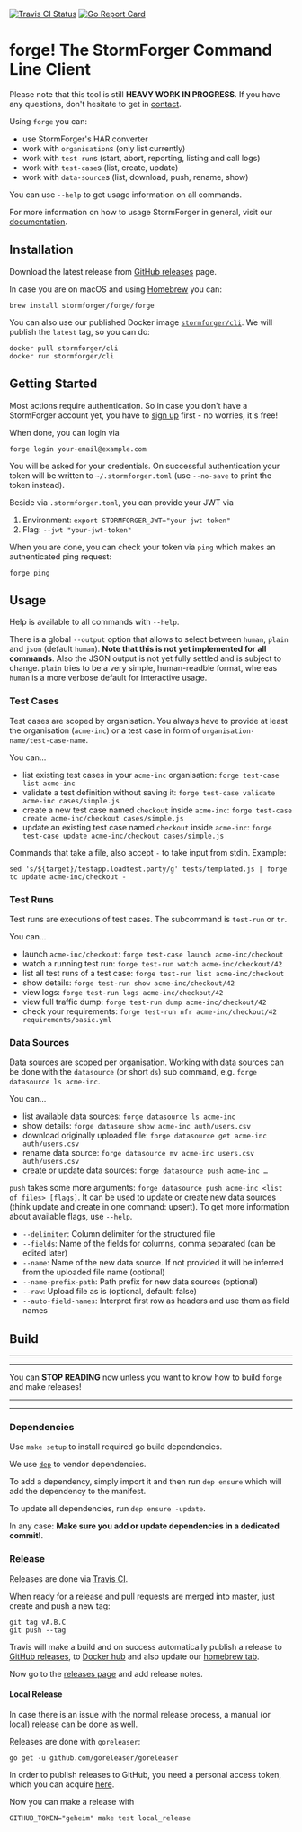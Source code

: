 <!-- markdownlint-disable MD041 MD012 -->
[![Travis CI Status](https://travis-ci.org/stormforger/cli.svg?branch=master)](https://travis-ci.org/stormforger/cli)
[![Go Report Card](https://goreportcard.com/badge/github.com/stormforger/cli)](https://goreportcard.com/report/github.com/stormforger/cli)


# forge! The StormForger Command Line Client

Please note that this tool is still **HEAVY WORK IN PROGRESS**. If you have any questions, don't hesitate to get in [contact](https://stormforger.com/support).

Using `forge` you can:

* use StormForger's HAR converter
* work with `organisation`s (only list currently)
* work with `test-run`s (start, abort, reporting, listing and call logs)
* work with `test-case`s (list, create, update)
* work with `data-source`s (list, download, push, rename, show)

You can use `--help` to get usage information on all commands.

For more information on how to usage StormForger in general, visit our [documentation](https://docs.stormforger.com).

## Installation

Download the latest release from [GitHub releases](https://github.com/stormforger/cli/releases) page.

In case you are on macOS and using [Homebrew](https://brew.sh/) you can:

```console
brew install stormforger/forge/forge
```

You can also use our published Docker image [`stormforger/cli`](https://hub.docker.com/r/stormforger/cli). We will publish the `latest` tag, so you can do:

```console
docker pull stormforger/cli
docker run stormforger/cli
```


## Getting Started

Most actions require authentication. So in case you don't have a StormForger account yet, you have to [sign up](https://app.stormforger.com) first - no worries, it's free!

When done, you can login via

```console
forge login your-email@example.com
```

You will be asked for your credentials. On successful authentication your token will be written to `~/.stormforger.toml` (use `--no-save` to print the token instead).

Beside via `.stormforger.toml`, you can provide your JWT via

1. Environment: `export STORMFORGER_JWT="your-jwt-token"`
1. Flag: `--jwt "your-jwt-token"`

When you are done, you can check your token via `ping` which makes an authenticated ping request:

```console
forge ping
```


## Usage

Help is available to all commands with `--help`.

There is a global `--output` option that allows to select between `human`, `plain` and `json` (default `human`). **Note that this is not yet implemented for all commands**. Also the JSON output is not yet fully settled and is subject to change. `plain` tries to be a very simple, human-readble format, whereas `human` is a more verbose default for interactive usage.


### Test Cases

Test cases are scoped by organisation. You always have to provide at least the organisation (`acme-inc`) or a test case in form of `organisation-name/test-case-name`.

You can...

* list existing test cases in your `acme-inc` organisation: `forge test-case list acme-inc`
* validate a test definition without saving it: `forge test-case validate acme-inc cases/simple.js`
* create a new test case named `checkout` inside `acme-inc`: `forge test-case create acme-inc/checkout cases/simple.js`
* update an existing test case named `checkout` inside `acme-inc`: `forge test-case update acme-inc/checkout cases/simple.js`

Commands that take a file, also accept `-` to take input from stdin. Example:

```console
sed 's/${target}/testapp.loadtest.party/g' tests/templated.js | forge tc update acme-inc/checkout -
```


### Test Runs

Test runs are executions of test cases. The subcommand is `test-run` or `tr`.

You can...

* launch `acme-inc/checkout`: `forge test-case launch acme-inc/checkout`
* watch a running test run: `forge test-run watch acme-inc/checkout/42`
* list all test runs of a test case: `forge test-run list acme-inc/checkout`
* show details: `forge test-run show acme-inc/checkout/42`
* view logs: `forge test-run logs acme-inc/checkout/42`
* view full traffic dump: `forge test-run dump acme-inc/checkout/42`
* check your requirements: `forge test-run nfr acme-inc/checkout/42 requirements/basic.yml`


### Data Sources

Data sources are scoped per organisation. Working with data sources can be done with the `datasource` (or short `ds`) sub command, e.g. `forge datasource ls acme-inc`.

You can...

* list available data sources: `forge datasource ls acme-inc`
* show details: `forge datasoure show acme-inc auth/users.csv`
* download originally uploaded file: `forge datasource get acme-inc auth/users.csv`
* rename data source: `forge datasource mv acme-inc users.csv auth/users.csv`
* create or update data sources: `forge datasource push acme-inc …`

`push` takes some more arguments: `forge datasource push acme-inc <list of files> [flags]`. It can be used to update or create new data sources (think update and create in one command: upsert). To get more information about available flags, use `--help`.

* `--delimiter`: Column delimiter for the structured file
* `--fields`: Name of the fields for columns, comma separated (can be edited later)
* `--name`: Name of the new data source. If not provided it will be inferred from the uploaded file name (optional)
* `--name-prefix-path`: Path prefix for new data sources (optional)
* `--raw`: Upload file as is (optional, default: false)
* `--auto-field-names`: Interpret first row as headers and use them as field names


## Build

---
---

You can **STOP READING** now unless you want to know how to build `forge` and make releases!

---
---


### Dependencies

Use `make setup` to install required go build dependencies.

We use [`dep`](https://github.com/golang/dep) to vendor dependencies.

To add a dependency, simply import it and then run `dep ensure` which will add the dependency to the manifest.

To update all dependencies, run `dep ensure -update`.

In any case: **Make sure you add or update dependencies in a dedicated commit!**.


### Release

Releases are done via [Travis CI](https://travis-ci.org/stormforger/cli).

When ready for a release and pull requests are merged into master, just create and push a new tag:

```console
git tag vA.B.C
git push --tag
```

Travis will make a build and on success automatically publish a release to [GitHub releases](https://github.com/stormforger/cli/releases), to [Docker hub](https://hub.docker.com/r/stormforger/cli) and also update our [homebrew tab](https://github.com/stormforger/homebrew-forge).

Now go to the [releases page](https://github.com/stormforger/cli/releases) and add release notes.


#### Local Release

In case there is an issue with the normal release process, a manual (or local) release can be done as well.

Releases are done with `goreleaser`:

```console
go get -u github.com/goreleaser/goreleaser
```

In order to publish releases to GitHub, you need a personal access token, which you can acquire [here](https://github.com/settings/tokens).

Now you can make a release with

```console
GITHUB_TOKEN="geheim" make test local_release
```
